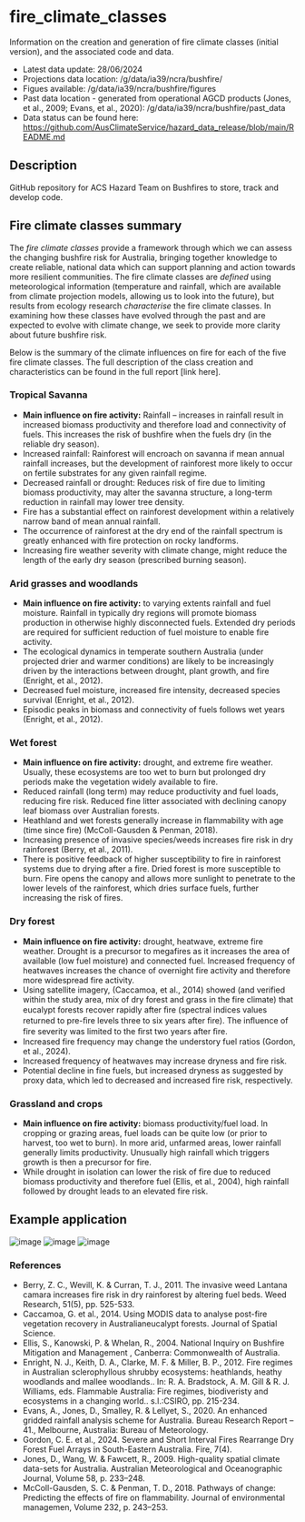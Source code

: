 # fire_climate_classes
Information on the creation and generation of fire climate classes (initial version), and the associated code and data.
- Latest data update: 28/06/2024
- Projections data location: /g/data/ia39/ncra/bushfire/
- Figues available: /g/data/ia39/ncra/bushfire/figures
- Past data location - generated from operational AGCD products (Jones, et al., 2009; Evans, et al., 2020): /g/data/ia39/ncra/bushfire/past_data
- Data status can be found here: https://github.com/AusClimateService/hazard_data_release/blob/main/README.md 

## Description
GitHub repository for ACS Hazard Team on Bushfires to store, track and develop code.

## Fire climate classes summary
The _fire climate classes_ provide a framework through which we can assess the changing bushfire risk for Australia, bringing together knowledge to create reliable, national data which can support planning and action towards more resilient communities. The fire climate classes are _defined_ using meteorological information (temperature and rainfall, which are available from climate projection models, allowing us to look into the future), but results from ecology research _characterise_ the fire climate classes. In examining how these classes have evolved through the past and are expected to evolve with climate change, we seek to provide more clarity about future bushfire risk. 

Below is the summary of the climate influences on fire for each of the five fire climate classes. The full description of the class creation and characteristics can be found in the full report [link here].

### Tropical Savanna
-	**Main influence on fire activity:** Rainfall – increases in rainfall result in increased biomass productivity and therefore load and connectivity of fuels. This increases the risk of bushfire when the fuels dry (in the reliable dry season).
-	Increased rainfall: Rainforest will encroach on savanna if mean annual rainfall increases, but the development of rainforest more likely to occur on fertile substrates for any given rainfall regime.
-	Decreased rainfall or drought: Reduces risk of fire due to limiting biomass productivity, may alter the savanna structure, a long-term reduction in rainfall may lower tree density.
-	Fire has a substantial effect on rainforest development within a relatively narrow band of mean annual rainfall.
-	The occurrence of rainforest at the dry end of the rainfall spectrum is greatly enhanced with fire protection on rocky landforms.
-	Increasing fire weather severity with climate change, might reduce the length of the early dry season (prescribed burning season).

### Arid grasses and woodlands
-	**Main influence on fire activity:** to varying extents rainfall and fuel moisture. Rainfall in typically dry regions will promote biomass production in otherwise highly disconnected fuels. Extended dry periods are required for sufficient reduction of fuel moisture to enable fire activity. 
-	The ecological dynamics in temperate southern Australia (under projected drier and warmer conditions) are likely to be increasingly driven by the interactions between drought, plant growth, and fire (Enright, et al., 2012).
-	Decreased fuel moisture, increased fire intensity, decreased species survival (Enright, et al., 2012).
-	Episodic peaks in biomass and connectivity of fuels follows wet years (Enright, et al., 2012).

### Wet forest
-	**Main influence on fire activity:** drought, and extreme fire weather. Usually, these ecosystems are too wet to burn but prolonged dry periods make the vegetation widely available to fire. 
-	Reduced rainfall (long term) may reduce productivity and fuel loads, reducing fire risk. Reduced fine litter associated with declining canopy leaf biomass over Australian forests.
-	Heathland and wet forests generally increase in flammability with age (time since fire) (McColl-Gausden & Penman, 2018).
-	Increasing presence of invasive species/weeds increases fire risk in dry rainforest (Berry, et al., 2011).
-	There is positive feedback of higher susceptibility to fire in rainforest systems due to drying after a fire. Dried forest is more susceptible to burn. Fire opens the canopy and allows more sunlight to penetrate to the lower levels of the rainforest, which dries surface fuels, further increasing the risk of fires. 

### Dry forest
-	**Main influence on fire activity:** drought, heatwave, extreme fire weather. Drought is a precursor to megafires as it increases the area of available (low fuel moisture) and connected fuel.  Increased frequency of heatwaves increases the chance of overnight fire activity and therefore more widespread fire activity.
-	Using satellite imagery, (Caccamoa, et al., 2014) showed (and verified within the study area, mix of dry forest and grass in the fire climate) that eucalypt forests recover rapidly after ﬁre (spectral indices values returned to pre-ﬁre levels three to six years after ﬁre). The inﬂuence of fire severity was limited to the ﬁrst two years after ﬁre.
-	Increased fire frequency may change the understory fuel ratios (Gordon, et al., 2024).
-	Increased frequency of heatwaves may increase dryness and fire risk.
-	Potential decline in fine fuels, but increased dryness as suggested by proxy data, which led to decreased and increased fire risk, respectively.

### Grassland and crops
-	**Main influence on fire activity:** biomass productivity/fuel load. In cropping or grazing areas, fuel loads can be quite low (or prior to harvest, too wet to burn). In more arid, unfarmed areas, lower rainfall generally limits productivity. Unusually high rainfall which triggers growth is then a precursor for fire.
-	While drought in isolation can lower the risk of fire due to reduced biomass productivity and therefore fuel (Ellis, et al., 2004), high rainfall followed by drought leads to an elevated fire risk.

## Example application
![image](https://github.com/user-attachments/assets/3958e7f3-5303-4544-b6a6-0afe64379688)
![image](https://github.com/user-attachments/assets/447f02b2-41ad-49fd-91dc-470bda16e3ac)
![image](https://github.com/user-attachments/assets/ea5c884c-1503-41bc-9189-67fcfc1e6975)


### References
- Berry, Z. C., Wevill, K. & Curran, T. J., 2011. The invasive weed Lantana camara increases fire risk in dry rainforest by altering fuel beds. Weed Research, 51(5), pp. 525-533.
- Caccamoa, G. et al., 2014. Using MODIS data to analyse post-fire vegetation recovery in Australianeucalypt forests. Journal of Spatial Science.
- Ellis, S., Kanowski, P. & Whelan, R., 2004. National Inquiry on Bushfire Mitigation and Management , Canberra: Commonwealth of Australia.
- Enright, N. J., Keith, D. A., Clarke, M. F. & Miller, B. P., 2012. Fire regimes in Australian sclerophyllous shrubby ecosystems: heathlands, heathy woodlands and mallee woodlands.. In: R. A. Bradstock, A. M. Gill & R. J. Williams, eds. Flammable Australia: Fire regimes, biodiveristy and ecosystems in a changing world.. s.l.:CSIRO, pp. 215-234.
- Evans, A., Jones, D., Smalley, R. & Lellyet, S., 2020. An enhanced gridded rainfall analysis scheme for Australia. Bureau Research Report – 41., Melbourne, Australia: Bureau of Meteorology.
- Gordon, C. E. et al., 2024. Severe and Short Interval Fires Rearrange Dry Forest Fuel Arrays in South-Eastern Australia. Fire, 7(4).
- Jones, D., Wang, W. & Fawcett, R., 2009. High-quality spatial climate data-sets for Australia. Australian Meteorological and Oceanographic Journal, Volume 58, p. 233–248.
- McColl-Gausden, S. C. & Penman, T. D., 2018. Pathways of change: Predicting the effects of fire on flammability. Journal of environmental managemen, Volume 232, p. 243–253.



